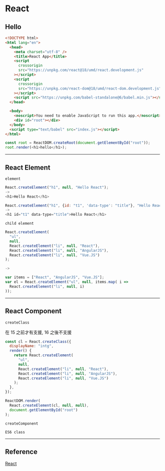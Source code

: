# React

## Hello

```html
<!DOCTYPE html>
<html lang="en">
  <head>
    <meta charset="utf-8" />
    <title>React App</title>
    <script
      crossorigin
      src="https://unpkg.com/react@18/umd/react.development.js"
    ></script>
    <script
      crossorigin
      src="https://unpkg.com/react-dom@18/umd/react-dom.development.js"
    ></script>
    <script src="https://unpkg.com/babel-standalone@6/babel.min.js"></script>
  </head>

  <body>
    <noscript>You need to enable JavaScript to run this app.</noscript>
    <div id="root"></div>
  </body>
  <script type="text/babel" src="index.js"></script>
</html>
```

```js
const root = ReactDOM.createRoot(document.getElementById("root"));
root.render(<h1>hello</h1>);
```

---

## React Element

`element`

```javascript
React.createElement("h1", null, "Hello React");
->
<h1>Hello React</h1>
```

```javascript
React.createElement("h1", {id: "t1", 'data-type': "title"}, "Hello React");
->
<h1 id="t1" data-type="title">Hello React</h1>
```

`child element`

```javascript
React.createElement(
  "ul",
  null,
  React.createElement("li", null, "React"),
  React.createElement("li", null, "AngularJS"),
  React.createElement("li", null, "Vue.JS")
);

->

var items = ["React", "AngularJS", "Vue.JS"];
var el = React.createElement("ul", null, items.map( i =>
  React.createElement("li", null, i)
));
```

---

## React Component

`createClass`

在 15 之前才有支援, 16 之後不支援

```javascript
const cl = React.createClass({
  displayName: "intg",
  render() {
    return React.createElement(
      "ul",
      null,
      React.createElement("li", null, "React"),
      React.createElement("li", null, "AngularJS"),
      React.createElement("li", null, "Vue.JS")
    );
  },
});

ReactDOM.render(
  React.createElement(cl, null, null),
  document.getElementById("root")
);
```

`createComponent`

`ES6 class`

---

## Reference

[React](https://doc.react-china.org/)
